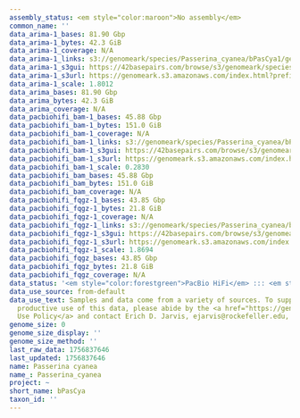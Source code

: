 ```yaml
---
assembly_status: <em style="color:maroon">No assembly</em>
common_name: ''
data_arima-1_bases: 81.90 Gbp
data_arima-1_bytes: 42.3 GiB
data_arima-1_coverage: N/A
data_arima-1_links: s3://genomeark/species/Passerina_cyanea/bPasCya1/genomic_data/arima/<br>
data_arima-1_s3gui: https://42basepairs.com/browse/s3/genomeark/species/Passerina_cyanea/bPasCya1/genomic_data/arima/
data_arima-1_s3url: https://genomeark.s3.amazonaws.com/index.html?prefix=species/Passerina_cyanea/bPasCya1/genomic_data/arima/
data_arima-1_scale: 1.8012
data_arima_bases: 81.90 Gbp
data_arima_bytes: 42.3 GiB
data_arima_coverage: N/A
data_pacbiohifi_bam-1_bases: 45.88 Gbp
data_pacbiohifi_bam-1_bytes: 151.0 GiB
data_pacbiohifi_bam-1_coverage: N/A
data_pacbiohifi_bam-1_links: s3://genomeark/species/Passerina_cyanea/bPasCya1/genomic_data/pacbio_hifi/<br>
data_pacbiohifi_bam-1_s3gui: https://42basepairs.com/browse/s3/genomeark/species/Passerina_cyanea/bPasCya1/genomic_data/pacbio_hifi/
data_pacbiohifi_bam-1_s3url: https://genomeark.s3.amazonaws.com/index.html?prefix=species/Passerina_cyanea/bPasCya1/genomic_data/pacbio_hifi/
data_pacbiohifi_bam-1_scale: 0.2830
data_pacbiohifi_bam_bases: 45.88 Gbp
data_pacbiohifi_bam_bytes: 151.0 GiB
data_pacbiohifi_bam_coverage: N/A
data_pacbiohifi_fqgz-1_bases: 43.85 Gbp
data_pacbiohifi_fqgz-1_bytes: 21.8 GiB
data_pacbiohifi_fqgz-1_coverage: N/A
data_pacbiohifi_fqgz-1_links: s3://genomeark/species/Passerina_cyanea/bPasCya1/genomic_data/pacbio_hifi/<br>
data_pacbiohifi_fqgz-1_s3gui: https://42basepairs.com/browse/s3/genomeark/species/Passerina_cyanea/bPasCya1/genomic_data/pacbio_hifi/
data_pacbiohifi_fqgz-1_s3url: https://genomeark.s3.amazonaws.com/index.html?prefix=species/Passerina_cyanea/bPasCya1/genomic_data/pacbio_hifi/
data_pacbiohifi_fqgz-1_scale: 1.8694
data_pacbiohifi_fqgz_bases: 43.85 Gbp
data_pacbiohifi_fqgz_bytes: 21.8 GiB
data_pacbiohifi_fqgz_coverage: N/A
data_status: '<em style="color:forestgreen">PacBio HiFi</em> ::: <em style="color:forestgreen">Arima</em>'
data_use_source: from-default
data_use_text: Samples and data come from a variety of sources. To support fair and
  productive use of this data, please abide by the <a href="https://genome10k.soe.ucsc.edu/data-use-policies/">Data
  Use Policy</a> and contact Erich D. Jarvis, ejarvis@rockefeller.edu, with any questions.
genome_size: 0
genome_size_display: ''
genome_size_method: ''
last_raw_data: 1756837646
last_updated: 1756837646
name: Passerina cyanea
name_: Passerina_cyanea
project: ~
short_name: bPasCya
taxon_id: ''
---
```

